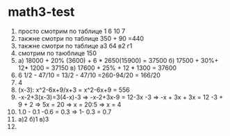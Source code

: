 # math3-test
1. просто смотрим по таблице 1 6 10 7
2. такжне смотри по таблице 350 + 90 =440
3. такжне смотри по таблице а3 б4 в2 г1
4. смотрим по таюблице 150
5. а) 18000 + 20% (3600) + 6 * 2650(15900) = 37500 б) 17500 + 30%+ 12* 1200 = 37150 в) 17600 + 25% + 12 * 1300 = 37600
6. 6 1/2 - 47/10 = 13/2 - 47/10 =260-94/20 = 166/20
7. 4
8. (x-3): x^2-6x+9/x+3 = x^2-6x+9 = 556
9. -x-2+3(x-3)=3(4-x)-3 => -x-2+3x-9 = 12-3x -3 => -x + 3x + 3x = 12 -3 + 9 + 2 => 5x = 20 => x = 20:5 => x = 4
10. 1.0 - 0.1 -0.6 = 0.3 => 1- 0.3 = 0.7
11. а)2 б)1 в)3
12. 
